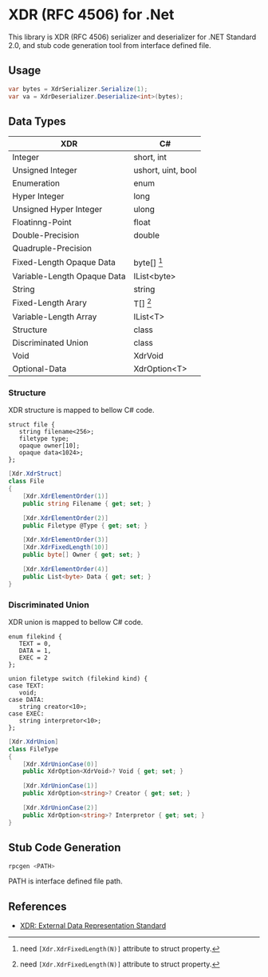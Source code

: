 # XDR (RFC 4506) for .Net

This library is XDR (RFC 4506) serializer and deserializer for .NET Standard 2.0,
and stub code generation tool from interface defined file.

## Usage

```csharp
var bytes = XdrSerializer.Serialize(1);
var va = XdrDeserializer.Deserialize<int>(bytes);
```

## Data Types

| XDR                         | C#                                             |
| --------------------------- | ---------------------------------------------- |
| Integer                     | short, int                                     |
| Unsigned Integer            | ushort, uint, bool                             |
| Enumeration                 | enum                                           |
| Hyper Integer               | long                                           |
| Unsigned Hyper Integer      | ulong                                          |
| Floatinng-Point             | float                                          |
| Double-Precision            | double                                         |
| Quadruple-Precision         |                                                |
| Fixed-Length Opaque Data    | byte[] [^1]                                    |
| Variable-Length Opaque Data | IList\<byte>                                   |
| String                      | string                                         |
| Fixed-Length Arary          | T[] [^1]                                       |
| Variable-Length Array       | IList\<T>                                      |
| Structure                   | class                                          |
| Discriminated Union         | class                                          |
| Void                        | XdrVoid                                        |
| Optional-Data               | XdrOption\<T>                                  |

[^1]: need `[Xdr.XdrFixedLength(N)]` attribute to struct property.

### Structure

XDR structure is mapped to bellow C# code.

```
struct file {
   string filename<256>;
   filetype type;
   opaque owner[10];
   opaque data<1024>;
};
```

```csharp
[Xdr.XdrStruct]
class File
{
    [Xdr.XdrElementOrder(1)]
    public string Filename { get; set; }

    [Xdr.XdrElementOrder(2)]
    public Filetype @Type { get; set; }

    [Xdr.XdrElementOrder(3)]
    [Xdr.XdrFixedLength(10)]
    public byte[] Owner { get; set; }

    [Xdr.XdrElementOrder(4)]
    public List<byte> Data { get; set; }
}
```

### Discriminated Union

XDR union is mapped to bellow C# code.

```
enum filekind {
   TEXT = 0,
   DATA = 1,
   EXEC = 2
};

union filetype switch (filekind kind) {
case TEXT:
   void;
case DATA:
   string creator<10>;
case EXEC:
   string interpretor<10>;
};
```

```csharp
[Xdr.XdrUnion]
class FileType
{
    [Xdr.XdrUnionCase(0)]
    public XdrOption<XdrVoid>? Void { get; set; }

    [Xdr.XdrUnionCase(1)]
    public XdrOption<string>? Creator { get; set; }

    [Xdr.XdrUnionCase(2)]
    public XdrOption<string>? Interpretor { get; set; }
}
```

## Stub Code Generation

```sh
rpcgen <PATH>
```

PATH is interface defined file path.

## References

- [XDR: External Data Representation Standard](https://www.rfc-editor.org/rfc/rfc4506.txt)

